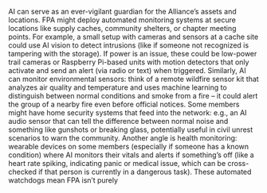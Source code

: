 AI can serve as an ever-vigilant guardian for the Alliance’s assets and locations. FPA might deploy automated monitoring systems at secure locations like supply caches, community shelters, or chapter meeting points. For example, a small setup with cameras and sensors at a cache site could use AI vision to detect intrusions (like if someone not recognized is tampering with the storage). If power is an issue, these could be low-power trail cameras or Raspberry Pi-based units with motion detectors that only activate and send an alert (via radio or text) when triggered. Similarly, AI can monitor environmental sensors: think of a remote wildfire sensor kit that analyzes air quality and temperature and uses machine learning to distinguish between normal conditions and smoke from a fire – it could alert the group of a nearby fire even before official notices. Some members might have home security systems that feed into the network: e.g., an AI audio sensor that can tell the difference between normal noise and something like gunshots or breaking glass, potentially useful in civil unrest scenarios to warn the community. Another angle is health monitoring: wearable devices on some members (especially if someone has a known condition) where AI monitors their vitals and alerts if something’s off (like a heart rate spiking, indicating panic or medical issue, which can be cross-checked if that person is currently in a dangerous task). These automated watchdogs mean FPA isn’t purely